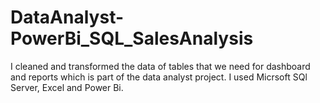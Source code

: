 # DataAnalyst-PowerBi_SQL_SalesAnalysis


I cleaned and transformed the data of tables that we need for dashboard and reports which is part of the data analyst project.
I used Micrsoft SQl Server, Excel and Power Bi.

